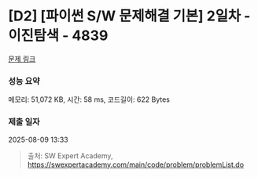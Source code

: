 # [D2] [파이썬 S/W 문제해결 기본] 2일차 - 이진탐색 - 4839 

[문제 링크](https://swexpertacademy.com/main/code/problem/problemDetail.do?contestProbId=AWTLcyA6qAMDFAVT) 

### 성능 요약

메모리: 51,072 KB, 시간: 58 ms, 코드길이: 622 Bytes

### 제출 일자

2025-08-09 13:33



> 출처: SW Expert Academy, https://swexpertacademy.com/main/code/problem/problemList.do